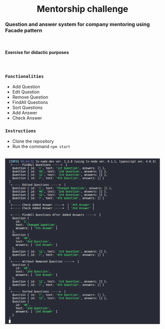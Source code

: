 <h1 align="center"> Mentorship challenge  </h1>

### Question and answer system for company mentoring using Facade pattern

</br>

#### Exercise for didactic purposes

</br>

### `Functionalities`

- Add Question
- Edit Question
- Remove Question
- FindAll Questions
- Sort Questions
- Add Answer
- Check Answer

### `Instructions`

- Clone the repository
- Run the command `npm start`

</br>

<img src="mentorship.png" align="center" alt="Code example">

